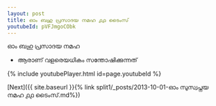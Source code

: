 ```yaml
---
layout: post
title: ഓം ബഹു പ്രസാദയ നമഹ ൧൧ ടൈംസ്
youtubeId: pVFJmgoCObk
---
```

 
 
 ഓം ബഹു പ്രസാദയ നമഹ 
 
 -  ആരാണ് വളരെയധികം സന്തോഷിക്കുന്നത് 
 
  
 
  
 
 
 
 
 
 


{% include youtubePlayer.html id=page.youtubeId %}
 
[Next]({{ site.baseurl }}{% link  split1/_posts/2013-10-01-ഓം സുസ്വപ്നയ നമഹ ൧൧ ടൈംസ്.md%})
 

